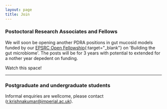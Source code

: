 ```yaml
---
layout: page
title: Join
---
```


### Postoctoral Research Associates and Fellows

We will soon be opening another PDRA positions in gut mucosid models funded by our [EPSRC Open Fellowship](https://gow.epsrc.ukri.org/NGBOViewGrant.aspx?GrantRef=EP/X010961/1){:target="_blank"} on 'Building the gut microbiome'. The posts will be for 3 years with potential to extended for a nother year depedent on funding.

Watch this space!

***

### Postgraduate and undergraduate students 

Informal enquiries are wellcome, please contact (<r.krishnakumar@imperial.ac.uk>).
